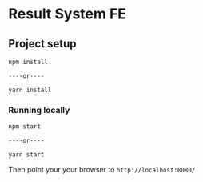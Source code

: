 # Result System FE

## Project setup
```
npm install 

----or----

yarn install
```

### Running locally
```
npm start

----or----

yarn start

```

Then point your your browser to `http://localhost:8080/`
